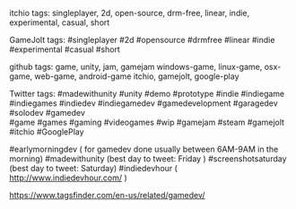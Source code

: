 itchio tags: 
singleplayer, 2d, open-source, drm-free, linear, indie, experimental, casual, short

GameJolt tags:
#singleplayer #2d #opensource #drmfree #linear #indie #experimental #casual #short

github tags:
game, unity, jam, gamejam
windows-game, linux-game, osx-game, web-game, android-game
itchio, gamejolt, google-play

Twitter tags:
#madewithunity #unity 
#demo #prototype 
#indie #indiegame #indiegames #indiedev #indiegamedev #gamedevelopment #garagedev #solodev
#gamedev  
#game #games #gaming #videogames
#wip
#gamejam 
#steam #gamejolt #itchio #GooglePlay 

#earlymorningdev   ( for gamedev done usually between 6AM-9AM in the morning)
#madewithunity (best day to tweet: Friday ) 
#screenshotsaturday (best day to tweet: Saturday) 
#indiedevhour ( http://www.indiedevhour.com/ )

https://www.tagsfinder.com/en-us/related/gamedev/